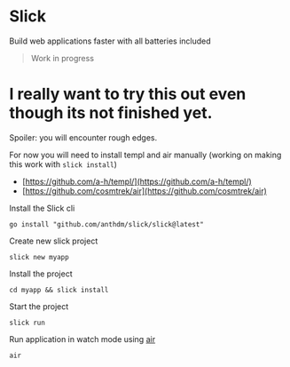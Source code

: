 # Slick

Build web applications faster with all batteries included

> Work in progress

# I really want to try this out even though its not finished yet.

Spoiler: you will encounter rough edges.

For now you will need to install templ and air manually (working on making this work with `slick install`)

- [https://github.com/a-h/templ/](https://github.com/a-h/templ/)
- [https://github.com/cosmtrek/air](https://github.com/cosmtrek/air)

Install the Slick cli

```
go install "github.com/anthdm/slick/slick@latest"
```

Create new slick project

```
slick new myapp
```

Install the project

```
cd myapp && slick install
```

Start the project

```
slick run
```

Run application in watch mode using [air](https://github.com/cosmtrek/air)

```
air
```
